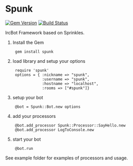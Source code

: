 Spunk
=======
[![Gem Version](https://badge.fury.io/rb/spunk.png)](http://badge.fury.io/rb/spunk)
[![Build Status](https://travis-ci.org/parabuzzle/spunk.png?branch=master)](https://travis-ci.org/parabuzzle/spunk)

IrcBot Framework based on Sprinkles.

1. Install the Gem

        gem install spunk

2. load library and setup your options

		require 'spunk'
		options = { :nickname => "spunk",
		            :username => "spunk",
		            :hostname => "localhost",
		            :rooms => ["#spunk"]}

3. setup your bot

		@bot = Spunk::Bot.new options
		
4. add your processors

		@bot.add_processor Spunk::Processor::SayHello.new
		@bot.add_processor LogToConsole.new
		
5. start your bot

		@bot.run

See example folder for examples of processors and usage.
